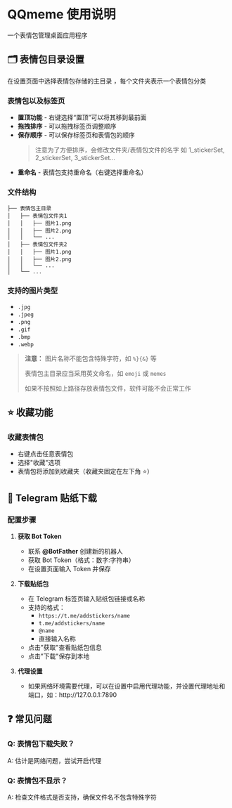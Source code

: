 # QQmeme 使用说明

一个表情包管理桌面应用程序

## 🗂️ 表情包目录设置

在设置页面中选择表情包存储的主目录 ，每个文件夹表示一个表情包分类
### 表情包以及标签页

- **置顶功能** - 右键选择“置顶”可以将其移到最前面
- **拖拽排序** - 可以拖拽标签页调整顺序
- **保存顺序** - 可以保存标签页和表情包的顺序
  > 注意为了方便排序，会修改文件夹/表情包文件的名字
  > 如 1_stickerSet, 2_stickerSet, 3_stickerSet...
- **重命名** - 表情包支持重命名（右键选择重命名）

### 文件结构

```
├── 表情包主目录
│   ├── 表情包文件夹1
│   │   ├── 图片1.png
│   │   ├── 图片2.png
│   │   └── ...
│   ├── 表情包文件夹2
│   │   ├── 图片1.png
│   │   ├── 图片2.png
│   │   └── ...
│   └── ...
```

### 支持的图片类型

- `.jpg`
- `.jpeg`
- `.png`
- `.gif`
- `.bmp`
- `.webp`

> **注意：** 图片名称不能包含特殊字符，如 `%}{&}` 等
> 
> 表情包主目录应当采用英文命名，如 `emoji` 或 `memes`
> 
> 如果不按照如上路径存放表情包文件，软件可能不会正常工作

## ⭐ 收藏功能

### 收藏表情包

- 右键点击任意表情包
- 选择"收藏"选项
- 表情包将添加到收藏夹（收藏夹固定在左下角 ⭐）

## 📱 Telegram 贴纸下载

### 配置步骤

1. **获取 Bot Token**

   - 联系 **@BotFather** 创建新的机器人
   - 获取 Bot Token（格式：数字:字符串）
   - 在设置页面输入 Token 并保存
2. **下载贴纸包**

   - 在 Telegram 标签页输入贴纸包链接或名称
   - 支持的格式：
     - `https://t.me/addstickers/name`
     - `t.me/addstickers/name`
     - `@name`
     - 直接输入名称
   - 点击"获取"查看贴纸包信息
   - 点击"下载"保存到本地
3. **代理设置**

   - 如果网络环境需要代理，可以在设置中启用代理功能，并设置代理地址和端口，如：http:\/\/127.0.0.1:7890

## ❓ 常见问题

### Q: 表情包下载失败？

A: 估计是网络问题，尝试开启代理

### Q: 表情包不显示？

A: 检查文件格式是否支持，确保文件名不包含特殊字符
